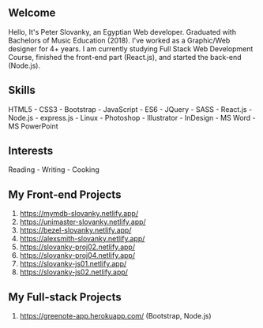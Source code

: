 ## Welcome
Hello, It's Peter Slovanky, an Egyptian Web developer. Graduated with Bachelors of Music Education (2018). I've worked as a Graphic/Web designer for 4+ years. I am currently studying Full Stack Web Development Course, finished the front-end part (React.js), and started the back-end (Node.js). 

## Skills
HTML5 - CSS3 - Bootstrap - JavaScript - ES6 - JQuery - SASS - React.js - Node.js - express.js - Linux - Photoshop - Illustrator - InDesign - MS Word - MS PowerPoint

## Interests
Reading - Writing - Cooking

## My Front-end Projects
01. https://mymdb-slovanky.netlify.app/
02. https://unimaster-slovanky.netlify.app/
03. https://bezel-slovanky.netlify.app/
04. https://alexsmith-slovanky.netlify.app/
05. https://slovanky-proj02.netlify.app/
06. https://slovanky-proj04.netlify.app/
07. https://slovanky-js01.netlify.app/
08. https://slovanky-js02.netlify.app/

## My Full-stack Projects
01. https://greenote-app.herokuapp.com/ (Bootstrap, Node.js)
